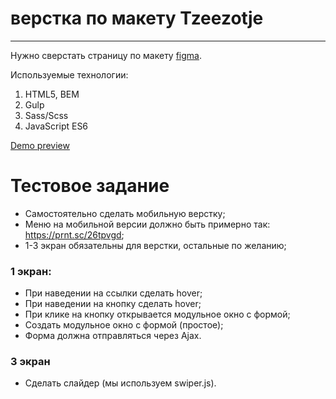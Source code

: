 # верстка по макету Tzeezotje

---

Нужно сверстать страницу по макету [figma](https://www.figma.com/file/wOSvN5jgixUCn3bwGfTvPs/Tzeezotje-(Copy)-(Copy)?type=design&node-id=0-1&mode=design&t=NvVIN6NQfvSSmswz-0).

Используемые технологии:

1. HTML5, BEM
2. Gulp
3. Sass/Scss
4. JavaScript ES6


[Demo preview](https://nanammii.github.io/Tzeezotje/)

# Тестовое задание #

- Самостоятельно сделать мобильную верстку;
- Меню на мобильной версии должно быть примерно так: https://prnt.sc/26tpvgd;
- 1-3 экран обязательны для верстки, остальные по желанию;
### 1 экран: ###
- При наведении на ссылки сделать hover;
- При наведении на кнопку сделать hover;
- При клике на кнопку открывается модульное окно с формой;
- Создать модульное окно с формой (простое);
- Форма должна отправляться через Ajax.
### 3 экран ###
- Сделать слайдер (мы используем swiper.js).

